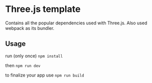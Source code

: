 # Three.js template

Contains all the popular dependencies used with Three.js.
Also used webpack as its bundler.

## Usage
run (only once)
```npm install```

then
```npm run dev```

to finalize your app use
```npm run build```